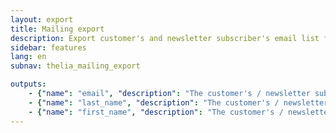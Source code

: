 ```yaml
---
layout: export
title: Mailing export
description: Export customer's and newsletter subscriber's email list for mailing
sidebar: features
lang: en
subnav: thelia_mailing_export

outputs:
    - {"name": "email", "description": "The customer's / newsletter subscriber's email address"}
    - {"name": "last_name", "description": "The customer's / newsletter subscriber's Last name"}
    - {"name": "first_name", "description": "The customer's / newsletter subscriber's First name"}
---
```

